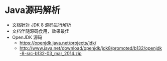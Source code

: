 # Java源码解析
* 文档针对 JDK 8 源码进行解析
* 文档伴随源码食用，效果最佳
* OpenJDK 源码
	* https://openjdk.java.net/projects/jdk/
	* http://www.java.net/download/openjdk/jdk8/promoted/b132/openjdk-8-src-b132-03_mar_2014.zip
